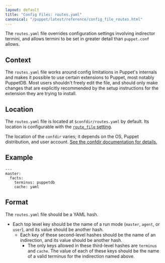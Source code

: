 ```yaml
---
layout: default
title: "Config Files: routes.yaml"
canonical: "/puppet/latest/reference/config_file_routes.html"
---
```


[route_file]: /references/3.6.latest/configuration.html#routefile

The `routes.yaml` file overrides configuration settings involving indirector termini, and allows termini to be set in greater detail than `puppet.conf` allows.

## Context

The `routes.yaml` file works around config limitations in Puppet's internals and makes it possible to use certain extensions to Puppet, most notably PuppetDB. Most users shouldn't freely edit the file, and should only make changes that are explicitly recommended by the setup instructions for the extension they are trying to install.

## Location

The `routes.yaml` file is located at `$confdir/routes.yaml` by default. Its location is configurable with the [`route_file` setting][route_file].

The location of the `confdir` varies; it depends on the OS, Puppet distribution, and user account. [See the confdir documentation for details.][confdir]

[confdir]: ./dirs_confdir.html

## Example

    ---
    master:
      facts:
        terminus: puppetdb
        cache: yaml

## Format

The `routes.yaml` file should be a YAML hash.

* Each top level key should be the name of a run mode (`master`, `agent`, or `user`), and its value should be another hash.
    * Each key of these second-level hashes should be the name of an indirection, and its value should be another hash.
        * The only keys allowed in these third-level hashes are `terminus` and `cache`. The value of each of these keys should be the name of a valid terminus for the indirection named above.

